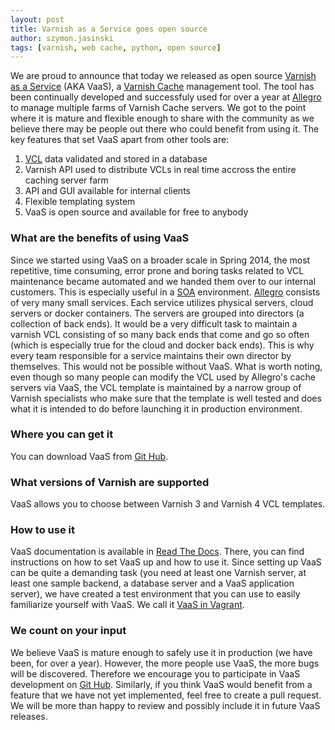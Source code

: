 ```yaml
---
layout: post
title: Varnish as a Service goes open source
author: szymon.jasinski
tags: [varnish, web cache, python, open source]
---
```


We are proud to announce that today we released as open source [Varnish as a 
Service](https://stash.allegrogroup.com/projects/VAAS/repos/vaas/browse) (AKA VaaS), a [Varnish 
Cache](https://www.varnish-cache.org/) management tool. The tool has been continually developed and successfuly used for 
over a year at [Allegro](http://allegro.pl) to manage multiple farms of Varnish Cache servers. We got to the point where 
it is mature and flexible enough to share with the community as we believe there may be people out there who could 
benefit from using it. The key features that set VaaS apart from other tools are:

1. [VCL](https://www.varnish-cache.org/trac/wiki/VCL) data validated and stored in a database
2. Varnish API used to distribute VCLs in real time accross the entire caching server farm
3. API and GUI available for internal clients
4. Flexible templating system
5. VaaS is open source and available for free to anybody

### What are the benefits of using VaaS
Since we started using VaaS on a broader scale in Spring 2014, the most repetitive, time consuming, error prone and 
boring tasks related to VCL maintenance became automated and we handed them over to our internal customers. This is 
especially useful in a [SOA](https://en.wikipedia.org/wiki/Service-oriented_architecture) environment.
[Allegro](http://allegro.pl) consists of very many small services. Each service utilizes physical servers, cloud
servers or docker containers. The servers are grouped into directors (a collection of back ends). It would be a very 
difficult task to maintain a varnish VCL consisting of so many back ends that come and go so often (which is especially 
true for the cloud and docker back ends). This is why every team responsible for a service maintains their own director 
by themselves. This would not be possible without VaaS. What is worth noting, even though so many people can modify
the VCL used by Allegro's cache servers via VaaS, the VCL template is maintained by a narrow group of Varnish 
specialists who make sure that the template is well tested and does what it is intended to do before launching it in 
production environment.

### Where you can get it
You can download VaaS from [Git Hub](https://stash.allegrogroup.com/projects/VAAS/repos/vaas/browse).

### What versions of Varnish are supported
VaaS allows you to choose between Varnish 3 and Varnish 4 VCL templates.

### How to use it
VaaS documentation is available in [Read The Docs](https://rtd.allegrogroup.com/docs/vaas/en/latest/). There, you can 
find instructions on how to set VaaS up and how to use it. Since setting up VaaS can be quite a demanding task (you need 
at least one Varnish server, at least one sample backend, a database server and a VaaS application server), we have 
created a test environment that you can use to easily familiarize yourself with VaaS. We call it [VaaS in 
Vagrant](https://rtd.allegrogroup.com/docs/vaas/en/latest/quick-start/vagrant/).

### We count on your input
We believe VaaS is mature enough to safely use it in production (we have been, for over a year). However, the more 
people use VaaS, the more bugs will be discovered. Therefore we encourage you to participate in VaaS development on [Git 
Hub](https://stash.allegrogroup.com/projects/VAAS/repos/vaas/browse). Similarly, if you think VaaS would benefit from a 
feature that we have not yet implemented, feel free to create a pull request. We will be more than happy to review and 
possibly include it in future VaaS releases.
